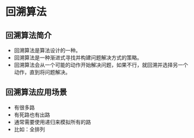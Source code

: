 # 回溯算法
## 回溯算法简介
- 回溯算法是算法设计的一种。
- 回溯算法是一种渐进式寻找并构建问题解决方式的策略。
- 回溯算法会从一个可能的动作开始解决问题，如果不行，就回溯并选择另一个动作，直到将问题解决。

## 回溯算法应用场景
- 有很多路
- 有死路也有出路
- 通常需要使用递归来模拟所有的路
- 比如：全排列
